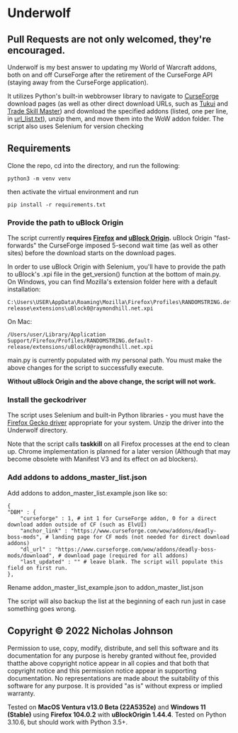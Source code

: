 # Underwolf

## Pull Requests are not only welcomed, they're encouraged.

Underwolf is my best answer to updating my World of Warcraft addons, both on and off CurseForge after the retirement of the CurseForge API (staying away from the CurseForge application). 

It utilizes Python's built-in webbrowser library to navigate to [CurseForge](https://www.curseforge.com/) download pages (as well as other direct download URLs, such as [Tukui](https://www.tukui.org) and [Trade Skill Master](https://www.tradeskillmaster.com/)) and download the specified addons (listed, one per line, in [url_list.txt](https://github.com/Lesona-Systems/Underwolf/blob/main/url_list.txt)), unzip them, and move them into the WoW addon folder. The script also uses Selenium for version checking

## Requirements

Clone the repo, cd into the directory, and run the following:

    python3 -m venv venv

then activate the virtual environment and run

    pip install -r requirements.txt

### Provide the path to uBlock Origin

The script currently **requires [Firefox](https://www.mozilla.org/en-US/firefox/new/) and [uBlock Origin](https://addons.mozilla.org/en-US/firefox/addon/ublock-origin/).** uBlock Origin "fast-forwards" the CurseForge imposed 5-second wait time (as well as other sites) before the download starts on the download pages.

In order to use uBlock Origin with Selenium, you'll have to provide the path to uBlock's .xpi file in the get_version() function at the bottom of main.py. On Windows, you can find Mozilla's extension folder here with a default installation:

    C:\Users\USER\AppData\Roaming\Mozilla\Firefox\Profiles\RANDOMSTRING.default-release\extensions\uBlock0@raymondhill.net.xpi

On Mac:

    /Users/user/Library/Application Support/Firefox/Profiles/RANDOMSTRING.default-release/extensions/uBlock0@raymondhill.net.xpi

main.py is currently populated with my personal path. You must make the above changes for the script to successfully execute.

**Without uBlock Origin and the above change, the script will not work.**

### Install the geckodriver

The script uses Selenium and built-in Python libraries - you must have the [Firefox Gecko driver](https://github.com/mozilla/geckodriver/releases) appropriate for your system. Unzip the driver into the Underwolf directory.

Note that the script calls **taskkill** on all Firefox processes at the end to clean up. Chrome implementation is planned for a later version (Although that may become obsolete with Manifest V3 and its effect on ad blockers).

### Add addons to addons_master_list.json

Add addons to addon_master_list.example.json like so:

    {
    "DBM" : {
        "curseforge" : 1, # int 1 for CurseForge addon, 0 for a direct download addon outside of CF (such as ElvUI)
        "anchor_link" : "https://www.curseforge.com/wow/addons/deadly-boss-mods", # landing page for CF mods (not needed for direct download addons)
        "dl_url" : "https://www.curseforge.com/wow/addons/deadly-boss-mods/download", # download page (required for all addons)
        "last_updated" : "" # leave blank. The script will populate this field on first run.
    },

Rename 
    addon_master_list_example.json
to
    addon_master_list.json

The script will also backup the list at the beginning of each run just in case something goes wrong.

## Copyright © 2022 Nicholas Johnson

Permission to use, copy, modify, distribute, and sell this software and its documentation for any purpose is hereby granted without fee, provided thatthe above copyright notice appear in all copies and that both that copyright notice and this permission notice appear in supporting documentation. No representations are made about the suitability of this software for any purpose.  It is provided "as is" without express or implied warranty.

Tested on **MacOS Ventura v13.0 Beta (22A5352e)** and **Windows 11 (Stable)** using **Firefox 104.0.2** with **uBlockOrigin 1.44.4**. Tested on Python 3.10.6, but should work with Python 3.5+.
